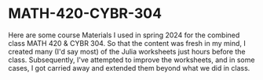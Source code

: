 # MATH-420-CYBR-304

 Here are some course Materials I used in spring 2024 for the combined class MATH 420 & CYBR 304. 
 So that the content was fresh in my mind, I created many (I'd say most) of the Julia worksheets just hours before the class. Subsequently, I've attempted to improve the worksheets, and in some cases, I got carried away and extended them beyond what we did in class.

